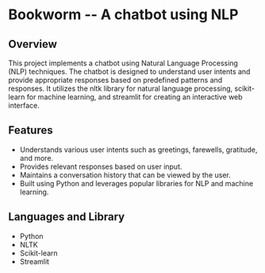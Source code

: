 # Bookworm -- A chatbot using NLP 
<h2> Overview</h2>
This project implements a chatbot using Natural Language Processing (NLP) techniques. The chatbot is designed to understand user intents and provide appropriate responses based on predefined patterns and responses. It utilizes the nltk library for natural language processing, scikit-learn for machine learning, and streamlit for creating an interactive web interface.
<h2> Features </h2>
<ul>
  <li>Understands various user intents such as greetings, farewells, gratitude, and more.</li>
  <li>Provides relevant responses based on user input.</li>
  <li>Maintains a conversation history that can be viewed by the user.</li>
  <li>Built using Python and leverages popular libraries for NLP and machine learning.</li>
</ul> 
<h2>Languages and Library </h2>
<ul>
  <li>Python </li>
  <li>NLTK</li>
  <li>Scikit-learn </li>
  <li>Streamlit </li>
</ul>
